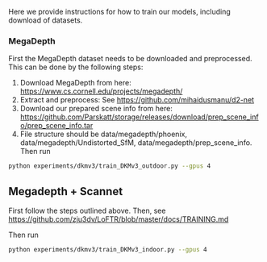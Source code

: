Here we provide instructions for how to train our models, including download of datasets.

### MegaDepth
First the MegaDepth dataset needs to be downloaded and preprocessed. This can be done by the following steps:
1. Download MegaDepth from here: https://www.cs.cornell.edu/projects/megadepth/
2. Extract and preprocess: See https://github.com/mihaidusmanu/d2-net
3. Download our prepared scene info from here: https://github.com/Parskatt/storage/releases/download/prep_scene_info/prep_scene_info.tar
4. File structure should be data/megadepth/phoenix, data/megadepth/Undistorted_SfM, data/megadepth/prep_scene_info.
Then run 
``` bash
python experiments/dkmv3/train_DKMv3_outdoor.py --gpus 4
```

## Megadepth + Scannet
First follow the steps outlined above.
Then, see https://github.com/zju3dv/LoFTR/blob/master/docs/TRAINING.md

Then run 
``` bash
python experiments/dkmv3/train_DKMv3_indoor.py --gpus 4
```
